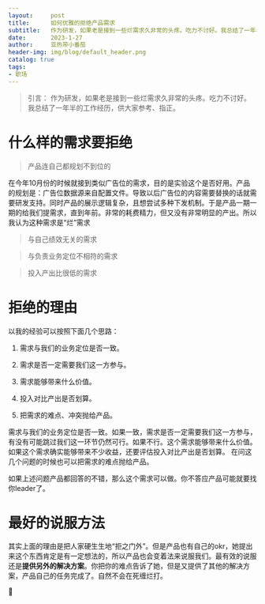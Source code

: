 ```yaml
---
layout:     post
title:      如何优雅的拒绝产品需求
subtitle:   作为研发，如果老是接到一些烂需求久非常的头疼。吃力不讨好。我总结了一年半的工作经历，供大家参考、指正。
date:       2023-1-27
author:     亚热带小番茄
header-img: img/blog/default_header.png
catalog: true
tags:
- 职场
---
```


> 引言： 作为研发，如果老是接到一些烂需求久非常的头疼。吃力不讨好。我总结了一年半的工作经历，供大家参考、指正。

# 什么样的需求要拒绝

>  产品连自己都规划不到位的

在今年10月份的时候就接到类似广告位的需求，目的是实验这个是否好用。产品的规划是：广告位数据源来自配置文件。导致以后广告位的内容需要替换的话就需要研发支持。同时产品的展示逻辑复杂，且想尝试多种下发机制。于是产品一期一期的给我们提需求，直到年前。非常的耗费精力，但又没有非常明显的产出。所以我认为这种需求是“烂”需求

> 与自己绩效无关的需求

> 与负责业务定位不相符的需求

> 投入产出比很低的需求

# 拒绝的理由

以我的经验可以按照下面几个思路：

1. 需求与我们的业务定位是否一致。

2. 需求是否一定需要我们这一方参与。

3. 需求能够带来什么价值。

4. 投入对比产出是否划算。

5. 把需求的难点、冲突抛给产品。

需求与我们的业务定位是否一致。如果一致，需求是否一定需要我们这一方参与，有没有可能跳过我们这一环节仍然可行。如果不行。这个需求能够带来什么价值。如果这个需求确实能够带来不少收益，还要评估投入对比产出是否划算。 在问这几个问题的时候也可以把需求的难点抛给产品。

如果上述问题产品都回答的不错，那么这个需求可以做。你不答应产品可能就要找你leader了。

# 最好的说服方法

其实上面的理由是把人家硬生生地“拒之门外”。但是产品也有自己的okr，她提出来这个东西肯定是有一定想法的，所以产品也会变着法来说服我们。最有效的说服还是**提供另外的解决方案**。你把你的难点告诉了她，但是又提供了其他的解决方案，产品自己的任务完成了。自然不会在死缠烂打。



